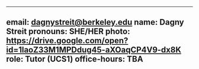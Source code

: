 
---
email: dagnystreit@berkeley.edu
name: Dagny Streit
pronouns: SHE/HER
photo: https://drive.google.com/open?id=1laoZ33M1MPDdug45-aXOaqCP4V9-dx8K
role: Tutor (UCS1)
office-hours: TBA
---
